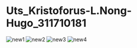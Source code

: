 # Uts_Kristoforus-L.Nong-Hugo_311710181

![new1](https://user-images.githubusercontent.com/37465900/81472680-e8795d80-9223-11ea-8a68-5ac41a82af0b.PNG)
![new2](https://user-images.githubusercontent.com/37465900/81472676-e6170380-9223-11ea-8c7e-af4214b2d5f0.PNG)
![new3](https://user-images.githubusercontent.com/37465900/81472678-e7e0c700-9223-11ea-835d-f52d973dfb55.PNG)
![new4](https://user-images.githubusercontent.com/37465900/81472679-e7e0c700-9223-11ea-874f-92b153371ac1.PNG)

